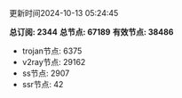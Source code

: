 更新时间2024-10-13 05:24:45

**总订阅: 2344**
**总节点: 67189**
**有效节点: 38486**
- trojan节点: 6375
- v2ray节点: 29162
- ss节点: 2907
- ssr节点: 42
